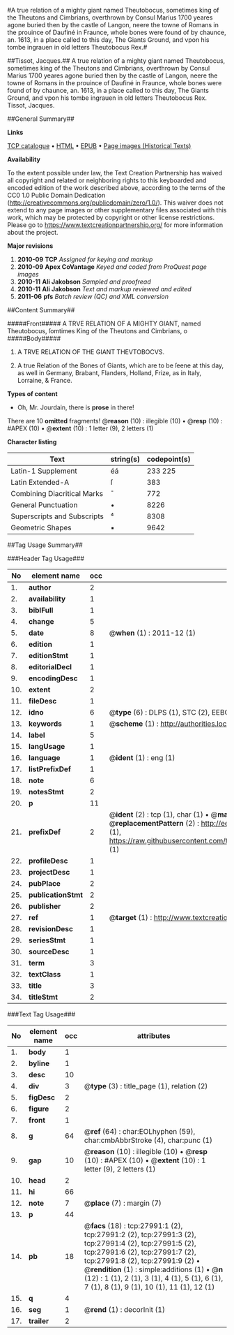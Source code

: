 #A true relation of a mighty giant named Theutobocus, sometimes king of the Theutons and Cimbrians, overthrown by Consul Marius 1700 yeares agone buried then by the castle of Langon, neere the towne of Romans in the prouince of Daufiné in Fraunce, whole bones were found of by chaunce, an. 1613, in a place called to this day, The Giants Ground, and vpon his tombe ingrauen in old letters Theutobocus Rex.#

##Tissot, Jacques.##
A true relation of a mighty giant named Theutobocus, sometimes king of the Theutons and Cimbrians, overthrown by Consul Marius 1700 yeares agone buried then by the castle of Langon, neere the towne of Romans in the prouince of Daufiné in Fraunce, whole bones were found of by chaunce, an. 1613, in a place called to this day, The Giants Ground, and vpon his tombe ingrauen in old letters Theutobocus Rex.
Tissot, Jacques.

##General Summary##

**Links**

[TCP catalogue](http://www.ota.ox.ac.uk/tcp/)  • 
[HTML](http://tei.it.ox.ac.uk/tcp/Texts-HTML/free/A13/A13792.html)  • 
[EPUB](http://tei.it.ox.ac.uk/tcp/Texts-EPUB/free/A13/A13792.epub) • 
[Page images (Historical Texts)](https://historicaltexts.jisc.ac.uk/eebo-29515023e)

**Availability**

To the extent possible under law, the Text Creation Partnership has waived all copyright and related or neighboring rights to this keyboarded and encoded edition of the work described above, according to the terms of the CC0 1.0 Public Domain Dedication (http://creativecommons.org/publicdomain/zero/1.0/). This waiver does not extend to any page images or other supplementary files associated with this work, which may be protected by copyright or other license restrictions. Please go to https://www.textcreationpartnership.org/ for more information about the project.

**Major revisions**

1. __2010-09__ __TCP__ *Assigned for keying and markup*
1. __2010-09__ __Apex CoVantage__ *Keyed and coded from ProQuest page images*
1. __2010-11__ __Ali Jakobson__ *Sampled and proofread*
1. __2010-11__ __Ali Jakobson__ *Text and markup reviewed and edited*
1. __2011-06__ __pfs__ *Batch review (QC) and XML conversion*

##Content Summary##

#####Front#####
A TRVE RELATION OF A MIGHTY GIANT, named Theutobocus, ſomtimes King of the Theutons and Cimbrians, o
#####Body#####

1. A TRVE RELATION OF THE GIANT THEVTOBOCVS.

1. A true Relation of the Bones of Giants, which are to be ſeene at this day, as well in Germany, Brabant, Flanders, Holland, Frize, as in Italy, Lorraine, & France.

**Types of content**

  * Oh, Mr. Jourdain, there is **prose** in there!

There are 10 **omitted** fragments! 
 @__reason__ (10) : illegible (10)  •  @__resp__ (10) : #APEX (10)  •  @__extent__ (10) : 1 letter (9), 2 letters (1)

**Character listing**


|Text|string(s)|codepoint(s)|
|---|---|---|
|Latin-1 Supplement|éá|233 225|
|Latin Extended-A|ſ|383|
|Combining             Diacritical Marks|̄|772|
|General Punctuation|•|8226|
|Superscripts             and Subscripts|⁴|8308|
|Geometric Shapes|▪|9642|

##Tag Usage Summary##

###Header Tag Usage###

|No|element name|occ|attributes|
|---|---|---|---|
|1.|__author__|2||
|2.|__availability__|1||
|3.|__biblFull__|1||
|4.|__change__|5||
|5.|__date__|8| @__when__ (1) : 2011-12 (1)|
|6.|__edition__|1||
|7.|__editionStmt__|1||
|8.|__editorialDecl__|1||
|9.|__encodingDesc__|1||
|10.|__extent__|2||
|11.|__fileDesc__|1||
|12.|__idno__|6| @__type__ (6) : DLPS (1), STC (2), EEBO-CITATION (1), OCLC (1), VID (1)|
|13.|__keywords__|1| @__scheme__ (1) : http://authorities.loc.gov/ (1)|
|14.|__label__|5||
|15.|__langUsage__|1||
|16.|__language__|1| @__ident__ (1) : eng (1)|
|17.|__listPrefixDef__|1||
|18.|__note__|6||
|19.|__notesStmt__|2||
|20.|__p__|11||
|21.|__prefixDef__|2| @__ident__ (2) : tcp (1), char (1)  •  @__matchPattern__ (2) : ([0-9\-]+):([0-9IVX]+) (1), (.+) (1)  •  @__replacementPattern__ (2) : http://eebo.chadwyck.com/downloadtiff?vid=$1&page=$2 (1), https://raw.githubusercontent.com/textcreationpartnership/Texts/master/tcpchars.xml#$1 (1)|
|22.|__profileDesc__|1||
|23.|__projectDesc__|1||
|24.|__pubPlace__|2||
|25.|__publicationStmt__|2||
|26.|__publisher__|2||
|27.|__ref__|1| @__target__ (1) : http://www.textcreationpartnership.org/docs/. (1)|
|28.|__revisionDesc__|1||
|29.|__seriesStmt__|1||
|30.|__sourceDesc__|1||
|31.|__term__|3||
|32.|__textClass__|1||
|33.|__title__|3||
|34.|__titleStmt__|2||


###Text Tag Usage###

|No|element name|occ|attributes|
|---|---|---|---|
|1.|__body__|1||
|2.|__byline__|1||
|3.|__desc__|10||
|4.|__div__|3| @__type__ (3) : title_page (1), relation (2)|
|5.|__figDesc__|2||
|6.|__figure__|2||
|7.|__front__|1||
|8.|__g__|64| @__ref__ (64) : char:EOLhyphen (59), char:cmbAbbrStroke (4), char:punc (1)|
|9.|__gap__|10| @__reason__ (10) : illegible (10)  •  @__resp__ (10) : #APEX (10)  •  @__extent__ (10) : 1 letter (9), 2 letters (1)|
|10.|__head__|2||
|11.|__hi__|66||
|12.|__note__|7| @__place__ (7) : margin (7)|
|13.|__p__|44||
|14.|__pb__|18| @__facs__ (18) : tcp:27991:1 (2), tcp:27991:2 (2), tcp:27991:3 (2), tcp:27991:4 (2), tcp:27991:5 (2), tcp:27991:6 (2), tcp:27991:7 (2), tcp:27991:8 (2), tcp:27991:9 (2)  •  @__rendition__ (1) : simple:additions (1)  •  @__n__ (12) : 1 (1), 2 (1), 3 (1), 4 (1), 5 (1), 6 (1), 7 (1), 8 (1), 9 (1), 10 (1), 11 (1), 12 (1)|
|15.|__q__|4||
|16.|__seg__|1| @__rend__ (1) : decorInit (1)|
|17.|__trailer__|2||
